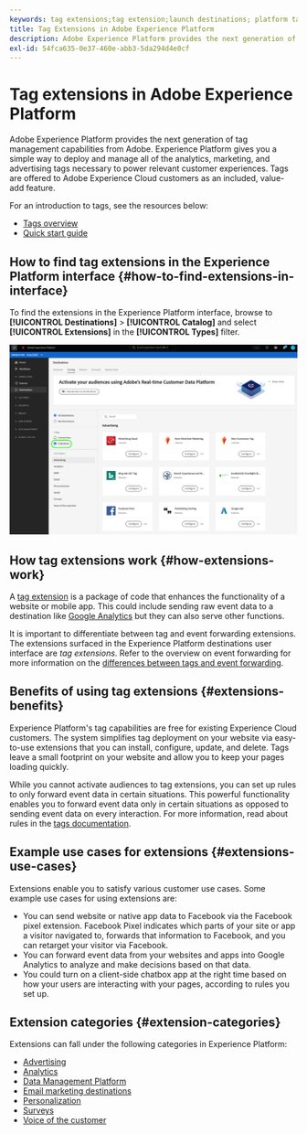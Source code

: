 ```yaml
---
keywords: tag extensions;tag extension;launch destinations; platform tag extensions;platform tag extension;platform launch destinations
title: Tag Extensions in Adobe Experience Platform
description: Adobe Experience Platform provides the next generation of tag-management capabilities from Adobe. Experience Platform gives you a simple way to deploy and manage all of the analytics, marketing, and advertising tags necessary to power relevant customer experiences.
exl-id: 54fca635-0e37-460e-abb3-5da294d4e0cf
---
```

# Tag extensions in Adobe Experience Platform

Adobe Experience Platform provides the next generation of tag management capabilities from Adobe. Experience Platform gives you a simple way to deploy and manage all of the analytics, marketing, and advertising tags necessary to power relevant customer experiences. Tags are offered to Adobe Experience Cloud customers as an included, value-add feature.

For an introduction to tags, see the resources below:

- [Tags overview](../../../tags/home.md)
- [Quick start guide](../../../tags/quick-start/quick-start.md)

## How to find tag extensions in the Experience Platform interface {#how-to-find-extensions-in-interface}

To find the extensions in the Experience Platform interface, browse to **[!UICONTROL Destinations]** > **[!UICONTROL Catalog]** and select **[!UICONTROL Extensions]** in the **[!UICONTROL Types]** filter. 

![Extensions filter in the interface](../../assets/catalog/launch-extensions/filter.png)

## How tag extensions work {#how-extensions-work}

A [tag extension](../../../tags/home.md#extensions) is a package of code that enhances the functionality of a website or mobile app. This could include sending raw event data to a destination like [Google Analytics](/help/destinations/catalog/analytics/google-universal-analytics.md) but they can also serve other functions.

It is important to differentiate between tag and event forwarding extensions. The extensions surfaced in the Experience Platform destinations user interface are *tag extensions*. Refer to the overview on event forwarding for more information on the [differences between tags and event forwarding](/help/tags/ui/event-forwarding/overview.md#differences-between-event-forwarding-and-tags).



<!--

Extensions forward raw event data to several types of destinations. Think of extensions as an **Event Forwarding** type of destination. This is a simpler type of integration with destination platforms, which only forwards raw event data. Examples of those are the [Gainsight personalization extension](../personalization/gainsight.md) or the [Confirmit Voice of the Customer extension](../voice/confirmit-digital-feedback.md).

**Profile/Segment Export** destinations in Adobe Experience Platform capture event data, combine it with other data sources, apply segmentation, and export audiences and qualified profiles to destinations. Examples of those are the [Amazon S3 cloud storage destination](../cloud-storage/amazon-s3.md) or the [Google Display & Video 360 advertising destination](../advertising/google-dv360.md).

![Tag extensions compared to other destinations](../../assets/common/launch-and-other-destinations.png)

-->

## Benefits of using tag extensions {#extensions-benefits}

Experience Platform's tag capabilities are free for existing Experience Cloud customers. The system simplifies tag deployment on your website via easy-to-use extensions that you can install, configure, update, and delete. Tags leave a small footprint on your website and allow you to keep your pages loading quickly.

While you cannot activate audiences to tag extensions, you can set up rules to only forward event data in certain situations. This powerful functionality enables you to forward event data only in certain situations as opposed to sending event data on every interaction. For more information, read about rules in the [tags documentation](../../../tags/ui/managing-resources/rules.md).

## Example use cases for extensions {#extensions-use-cases}

Extensions enable you to satisfy various customer use cases. Some example use cases for using extensions are:

- You can send website or native app data to Facebook via the Facebook pixel extension. Facebook Pixel indicates which parts of your site or app a visitor navigated to, forwards that information to Facebook, and you can retarget your visitor via Facebook.
- You can forward event data from your websites and apps into Google Analytics to analyze and make decisions based on that data.
- You could turn on a client-side chatbox app at the right time based on how your users are interacting with your pages, according to rules you set up.

## Extension categories {#extension-categories}

Extensions can fall under the following categories in Experience Platform:

- [Advertising](../advertising/overview.md)
- [Analytics](../analytics/overview.md)
- [Data Management Platform](../data-management/overview.md)
- [Email marketing destinations](../email-marketing/overview.md)
- [Personalization](../personalization/overview.md)
- [Surveys](../survey/overview.md)
- [Voice of the customer](../voice/overview.md)
